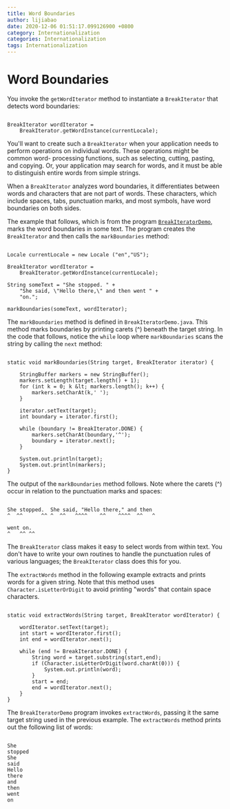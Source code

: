 ```yaml
---
title: Word Boundaries
author: lijiabao
date: 2020-12-06 01:51:17.099126900 +0800
category: Internationalization
categories: Internationalization
tags: Internationalization
---
```


# Word Boundaries

You invoke the `getWordIterator` method to instantiate a `BreakIterator` that detects word boundaries:

```

BreakIterator wordIterator =
    BreakIterator.getWordInstance(currentLocale);

```

You'll want to create such a `BreakIterator` when your application needs to perform operations on individual words. These operations might be common word- processing functions, such as selecting, cutting, pasting, and copying. Or, your application may search for words, and it must be able to distinguish entire words from simple strings.

When a `BreakIterator` analyzes word boundaries, it differentiates between words and characters that are not part of words. These characters, which include spaces, tabs, punctuation marks, and most symbols, have word boundaries on both sides.

<a name="markBoundaries" id="markBoundaries"></a> The example that follows, which is from the program 
[`BreakIteratorDemo`](examples/BreakIteratorDemo.java), marks the word boundaries in some text. The program creates the `BreakIterator` and then calls the `markBoundaries` method:

```

Locale currentLocale = new Locale ("en","US");

BreakIterator wordIterator =
    BreakIterator.getWordInstance(currentLocale);

String someText = "She stopped. " +
    "She said, \"Hello there,\" and then went " +
    "on.";

markBoundaries(someText, wordIterator);

```

The `markBoundaries` method is defined in `BreakIteratorDemo.java`. This method marks boundaries by printing carets (^) beneath the target string. In the code that follows, notice the `while` loop where `markBoundaries` scans the string by calling the `next` method:

```

static void markBoundaries(String target, BreakIterator iterator) {

    StringBuffer markers = new StringBuffer();
    markers.setLength(target.length() + 1);
    for (int k = 0; k &lt; markers.length(); k++) {
        markers.setCharAt(k,' ');
    }

    iterator.setText(target);
    int boundary = iterator.first();

    while (boundary != BreakIterator.DONE) {
        markers.setCharAt(boundary,'^');
        boundary = iterator.next();
    }

    System.out.println(target);
    System.out.println(markers);
}

```

The output of the `markBoundaries` method follows. Note where the carets (^) occur in relation to the punctuation marks and spaces:

```

She stopped.  She said, "Hello there," and then
^  ^^      ^^ ^  ^^   ^^^^    ^^    ^^^^  ^^   ^

went on.
^   ^^ ^^

```

The `BreakIterator` class makes it easy to select words from within text. You don't have to write your own routines to handle the punctuation rules of various languages; the `BreakIterator` class does this for you.

The `extractWords` method in the following example extracts and prints words for a given string. Note that this method uses `Character.isLetterOrDigit` to avoid printing "words" that contain space characters.

```

static void extractWords(String target, BreakIterator wordIterator) {

    wordIterator.setText(target);
    int start = wordIterator.first();
    int end = wordIterator.next();

    while (end != BreakIterator.DONE) {
        String word = target.substring(start,end);
        if (Character.isLetterOrDigit(word.charAt(0))) {
            System.out.println(word);
        }
        start = end;
        end = wordIterator.next();
    }
}

```

The `BreakIteratorDemo` program invokes `extractWords`, passing it the same target string used in the previous example. The `extractWords` method prints out the following list of words:

```

She
stopped
She
said
Hello
there
and
then
went
on

```
